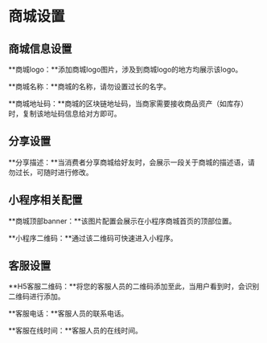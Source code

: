 # 商城设置

## 商城信息设置

**商城logo：**添加商城logo图片，涉及到商城logo的地方均展示该logo。

**商城名称：**商城的名称，请勿设置过长的名字。

**商城地址码：**商城的区块链地址码，当商家需要接收商品资产（如库存）时，复制该地址码信息给对方即可。

## 分享设置

**分享描述：**当消费者分享商城给好友时，会展示一段关于商城的描述语，请勿过长，可随时进行修改。

## 小程序相关配置

**商城顶部banner：**该图片配置会展示在小程序商城首页的顶部位置。

**小程序二维码：**通过该二维码可快速进入小程序。

## 客服设置

**H5客服二维码：**将您的客服人员的二维码添加至此，当用户看到时，会识别二维码进行添加。

**客服电话：**客服人员的联系电话。

**客服在线时间：**客服人员的在线时间。

